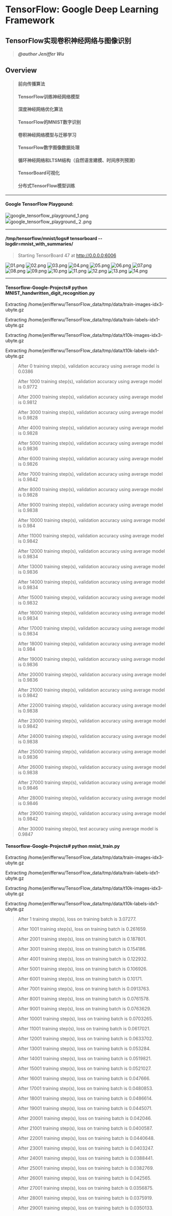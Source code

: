 # TensorFlow: Google Deep Learning Framework

## TensorFlow实现卷积神经网络与图像识别
> ##### @author Jeniffer Wu

## Overview

>#### 前向传播算法
>#### TensorFlow训练神经网络模型
>#### 深度神经网络优化算法
>#### TensorFlow的MNIST数字识别
>#### 卷积神经网络模型与迁移学习
>#### TensorFlow数字图像数据处理
>#### 循环神经网络和LTSM结构（自然语言建模、时间序列预测）
>#### TensorBoard可视化
>#### 分布式TensorFlow模型训练

---

#### Google TensorFlow Playgound:
![google_tensorflow_playground_1.png](https://github.com/JenifferWuUCLA/TensorFlow-Google-Projects/blob/master/images/google_tensorflow_playground_1.png)
![google_tensorflow_playground_２.png](https://github.com/JenifferWuUCLA/TensorFlow-Google-Projects/blob/master/images/google_tensorflow_playground_2.png)

---
#### /tmp/tensorflow/mnist/logs# tensorboard --logdir=mnist_with_summaries/
> Starting TensorBoard 47 at http://0.0.0.0:6006

![01.png](https://github.com/JenifferWuUCLA/TensorFlow-Google-Projects/blob/master/images/01.png)
![02.png](https://github.com/JenifferWuUCLA/TensorFlow-Google-Projects/blob/master/images/02.png)
![03.png](https://github.com/JenifferWuUCLA/TensorFlow-Google-Projects/blob/master/images/03.png)
![04.png](https://github.com/JenifferWuUCLA/TensorFlow-Google-Projects/blob/master/images/04.png)
![05.png](https://github.com/JenifferWuUCLA/TensorFlow-Google-Projects/blob/master/images/05.png)
![06.png](https://github.com/JenifferWuUCLA/TensorFlow-Google-Projects/blob/master/images/06.png)
![07.png](https://github.com/JenifferWuUCLA/TensorFlow-Google-Projects/blob/master/images/07.png)
![08.png](https://github.com/JenifferWuUCLA/TensorFlow-Google-Projects/blob/master/images/08.png)
![09.png](https://github.com/JenifferWuUCLA/TensorFlow-Google-Projects/blob/master/images/09.png)
![10.png](https://github.com/JenifferWuUCLA/TensorFlow-Google-Projects/blob/master/images/10.png)
![11.png](https://github.com/JenifferWuUCLA/TensorFlow-Google-Projects/blob/master/images/11.png)
![12.png](https://github.com/JenifferWuUCLA/TensorFlow-Google-Projects/blob/master/images/12.png)
![13.png](https://github.com/JenifferWuUCLA/TensorFlow-Google-Projects/blob/master/images/13.png)
![14.png](https://github.com/JenifferWuUCLA/TensorFlow-Google-Projects/blob/master/images/14.png)

---

#### Tensorflow-Google-Projects# python MNIST_handwritten_digit_recognition.py

Extracting /home/jenifferwu/TensorFlow_data/tmp/data/train-images-idx3-ubyte.gz

Extracting /home/jenifferwu/TensorFlow_data/tmp/data/train-labels-idx1-ubyte.gz

Extracting /home/jenifferwu/TensorFlow_data/tmp/data/t10k-images-idx3-ubyte.gz

Extracting /home/jenifferwu/TensorFlow_data/tmp/data/t10k-labels-idx1-ubyte.gz

> After 0 training step(s), validation accuracy using average model is 0.0386

> After 1000 training step(s), validation accuracy using average model is 0.9772

> After 2000 training step(s), validation accuracy using average model is 0.9812

> After 3000 training step(s), validation accuracy using average model is 0.9828

> After 4000 training step(s), validation accuracy using average model is 0.9828

> After 5000 training step(s), validation accuracy using average model is 0.9836

> After 6000 training step(s), validation accuracy using average model is 0.9826

> After 7000 training step(s), validation accuracy using average model is 0.9842

> After 8000 training step(s), validation accuracy using average model is 0.9828

> After 9000 training step(s), validation accuracy using average model is 0.9838

> After 10000 training step(s), validation accuracy using average model is 0.984

> After 11000 training step(s), validation accuracy using average model is 0.9842

> After 12000 training step(s), validation accuracy using average model is 0.9834

> After 13000 training step(s), validation accuracy using average model is 0.9836

> After 14000 training step(s), validation accuracy using average model is 0.9834

> After 15000 training step(s), validation accuracy using average model is 0.9832

> After 16000 training step(s), validation accuracy using average model is 0.9834

> After 17000 training step(s), validation accuracy using average model is 0.9834

> After 18000 training step(s), validation accuracy using average model is 0.984

> After 19000 training step(s), validation accuracy using average model is 0.9836

> After 20000 training step(s), validation accuracy using average model is 0.9836

> After 21000 training step(s), validation accuracy using average model is 0.9842

> After 22000 training step(s), validation accuracy using average model is 0.9838

> After 23000 training step(s), validation accuracy using average model is 0.9842

> After 24000 training step(s), validation accuracy using average model is 0.9838

> After 25000 training step(s), validation accuracy using average model is 0.9836

> After 26000 training step(s), validation accuracy using average model is 0.9838

> After 27000 training step(s), validation accuracy using average model is 0.9846

> After 28000 training step(s), validation accuracy using average model is 0.9846

> After 29000 training step(s), validation accuracy using average model is 0.9842

> After 30000 training step(s), test accuracy using average model is 0.9847


#### Tensorflow-Google-Projects# python mnist_train.py

Extracting /home/jenifferwu/TensorFlow_data/tmp/data/train-images-idx3-ubyte.gz

Extracting /home/jenifferwu/TensorFlow_data/tmp/data/train-labels-idx1-ubyte.gz

Extracting /home/jenifferwu/TensorFlow_data/tmp/data/t10k-images-idx3-ubyte.gz

Extracting /home/jenifferwu/TensorFlow_data/tmp/data/t10k-labels-idx1-ubyte.gz

> After 1 training step(s), loss on training batch is 3.07277.

> After 1001 training step(s), loss on training batch is 0.261659.

> After 2001 training step(s), loss on training batch is 0.187801.

> After 3001 training step(s), loss on training batch is 0.154186.

> After 4001 training step(s), loss on training batch is 0.122932.

> After 5001 training step(s), loss on training batch is 0.106926.

> After 6001 training step(s), loss on training batch is 0.10171.

> After 7001 training step(s), loss on training batch is 0.0913763.

> After 8001 training step(s), loss on training batch is 0.0761578.

> After 9001 training step(s), loss on training batch is 0.0763629.

> After 10001 training step(s), loss on training batch is 0.0703265.

> After 11001 training step(s), loss on training batch is 0.0617021.

> After 12001 training step(s), loss on training batch is 0.0633702.

> After 13001 training step(s), loss on training batch is 0.053284.

> After 14001 training step(s), loss on training batch is 0.0519821.

> After 15001 training step(s), loss on training batch is 0.0521027.

> After 16001 training step(s), loss on training batch is 0.047666.

> After 17001 training step(s), loss on training batch is 0.0480853.

> After 18001 training step(s), loss on training batch is 0.0486614.

> After 19001 training step(s), loss on training batch is 0.0445071.

> After 20001 training step(s), loss on training batch is 0.042046.

> After 21001 training step(s), loss on training batch is 0.0400587.

> After 22001 training step(s), loss on training batch is 0.0440648.

> After 23001 training step(s), loss on training batch is 0.0403247.

> After 24001 training step(s), loss on training batch is 0.0388441.

> After 25001 training step(s), loss on training batch is 0.0382769.

> After 26001 training step(s), loss on training batch is 0.042565.

> After 27001 training step(s), loss on training batch is 0.0356875.

> After 28001 training step(s), loss on training batch is 0.0375919.

> After 29001 training step(s), loss on training batch is 0.0350133.